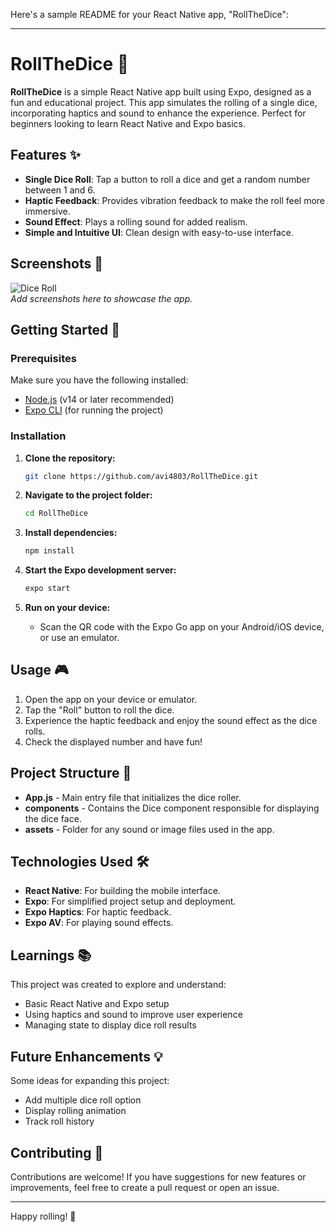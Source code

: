 Here's a sample README for your React Native app, "RollTheDice":

---

# RollTheDice 🎲

**RollTheDice** is a simple React Native app built using Expo, designed as a fun and educational project. This app simulates the rolling of a single dice, incorporating haptics and sound to enhance the experience. Perfect for beginners looking to learn React Native and Expo basics.

## Features ✨

- **Single Dice Roll**: Tap a button to roll a dice and get a random number between 1 and 6.
- **Haptic Feedback**: Provides vibration feedback to make the roll feel more immersive.
- **Sound Effect**: Plays a rolling sound for added realism.
- **Simple and Intuitive UI**: Clean design with easy-to-use interface.

## Screenshots 📸

![Dice Roll](https://link-to-image.png)  
_Add screenshots here to showcase the app._

## Getting Started 🚀

### Prerequisites

Make sure you have the following installed:

- [Node.js](https://nodejs.org/) (v14 or later recommended)
- [Expo CLI](https://docs.expo.dev/get-started/installation/) (for running the project)

### Installation

1. **Clone the repository:**
   ```bash
   git clone https://github.com/avi4803/RollTheDice.git
   ```

2. **Navigate to the project folder:**
   ```bash
   cd RollTheDice
   ```

3. **Install dependencies:**
   ```bash
   npm install
   ```

4. **Start the Expo development server:**
   ```bash
   expo start
   ```

5. **Run on your device:**
   - Scan the QR code with the Expo Go app on your Android/iOS device, or use an emulator.

## Usage 🎮

1. Open the app on your device or emulator.
2. Tap the "Roll" button to roll the dice.
3. Experience the haptic feedback and enjoy the sound effect as the dice rolls.
4. Check the displayed number and have fun!

## Project Structure 📂

- **App.js** - Main entry file that initializes the dice roller.
- **components** - Contains the Dice component responsible for displaying the dice face.
- **assets** - Folder for any sound or image files used in the app.

## Technologies Used 🛠️

- **React Native**: For building the mobile interface.
- **Expo**: For simplified project setup and deployment.
- **Expo Haptics**: For haptic feedback.
- **Expo AV**: For playing sound effects.

## Learnings 📚

This project was created to explore and understand:

- Basic React Native and Expo setup
- Using haptics and sound to improve user experience
- Managing state to display dice roll results

## Future Enhancements 💡

Some ideas for expanding this project:

- Add multiple dice roll option
- Display rolling animation
- Track roll history

## Contributing 🤝

Contributions are welcome! If you have suggestions for new features or improvements, feel free to create a pull request or open an issue.


---

Happy rolling! 🎲
